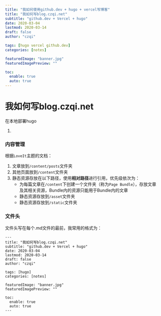 ```yaml
---
title: "我如何使用github.dev + hugo + vercel写博客"
title: "我如何写blog.czqi.net"
subtitle: "github.dev + Vercel + hugo"
date: 2020-03-04
lastmod: 2020-03-14
draft: false
author: "czqi"

tags: [hugo vercel github.dev]
categories: [notes]

featuredImage: "banner.jpg"
featuredImagePreview: ""

toc:
  enable: true
  auto: true
---
```


# 我如何写blog.czqi.net

在本地部署hugo

1. 

### 内容管理
根据`LoveIt`主题的文档：
1. 文章放到`/content/posts`文件夹
2. 其他页面放到`/content`文件夹
3. 静态资源存放在以下路径，使用**相对路径**进行引用，优先级依次为：
    - 为每篇文章在`/content`下创建一个文件夹（称为`Page Bundle`），存放文章及其相关资源，Bundle内的资源只能用于Bundle内的文章
    - 静态资源存放到`/asset`文件夹
    - 静态资源存放到`/static`文件夹

### 文件头
文件头写在每个.md文件的最前，我常用的格式为：
```
---
title: "我如何写blog.czqi.net"
subtitle: "github.dev + Vercel + hugo"
date: 2020-03-04
lastmod: 2020-03-14
draft: false
author: "czqi"

tags: [hugo]
categories: [notes]

featuredImage: "banner.jpg"
featuredImagePreview: ""

toc:
  enable: true
  auto: true
---
```
